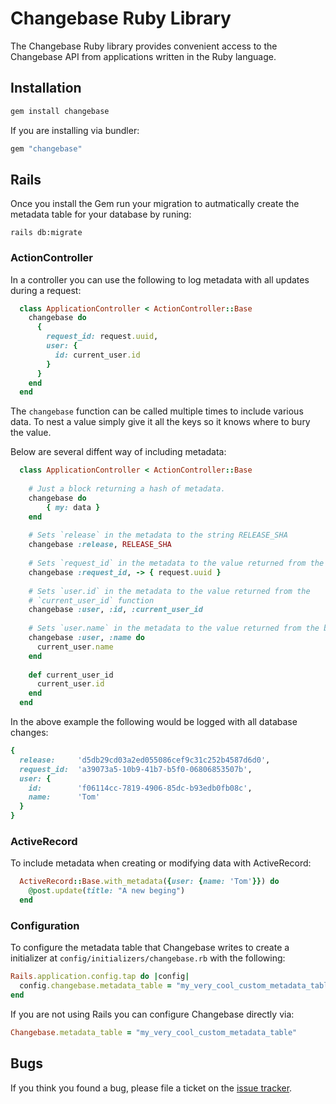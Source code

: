 # Changebase Ruby Library

The Changebase Ruby library provides convenient access to the Changebase API from
applications written in the Ruby language.

## Installation

```sh
gem install changebase
```

If you are installing via bundler:

```ruby
gem "changebase"
```

## Rails

Once you install the Gem run your migration to autmatically create the metadata
table for your database by runing:

`rails db:migrate`

### ActionController

In a controller you can use the following to log metadata with all updates during
a request:

```ruby
  class ApplicationController < ActionController::Base
    changebase do
      {
        request_id: request.uuid,
        user: {
          id: current_user.id
        }
      }
    end
  end
```

The `changebase` function can be called multiple times to include various data.
To nest a value simply give it all the keys so it knows where to bury the value.

Below are several diffent way of including metadata:

```ruby
  class ApplicationController < ActionController::Base
    
    # Just a block returning a hash of metadata.
    changebase do
        { my: data }
    end
    
    # Sets `release` in the metadata to the string RELEASE_SHA
    changebase :release, RELEASE_SHA
    
    # Sets `request_id` in the metadata to the value returned from the `Proc`
    changebase :request_id, -> { request.uuid }
    
    # Sets `user.id` in the metadata to the value returned from the
    # `current_user_id` function
    changebase :user, :id, :current_user_id
    
    # Sets `user.name` in the metadata to the value returned from the block
    changebase :user, :name do
      current_user.name
    end
    
    def current_user_id
      current_user.id
    end
  end
```

In the above example the following would be logged with all database changes:

```ruby
{
  release:     'd5db29cd03a2ed055086cef9c31c252b4587d6d0',
  request_id:  'a39073a5-10b9-41b7-b5f0-06806853507b',
  user: {
    id:        'f06114cc-7819-4906-85dc-b93edb0fb08c',
    name:      'Tom'
  }
}
```

### ActiveRecord

To include metadata when creating or modifying data with ActiveRecord:

```ruby
  ActiveRecord::Base.with_metadata({user: {name: 'Tom'}}) do
    @post.update(title: "A new beging")
  end
```

### Configuration

To configure the metadata table that Changebase writes to create a initializer
at `config/initializers/changebase.rb` with the following:

```ruby
Rails.application.config.tap do |config|
  config.changebase.metadata_table = "my_very_cool_custom_metadata_table"
end
```

If you are not using Rails you can configure Changebase directly via:

```ruby
Changebase.metadata_table = "my_very_cool_custom_metadata_table"
```

## Bugs

If you think you found a bug, please file a ticket on the [issue 
tracker](https://github.com/changebase-io/ruby-gem/issues).
